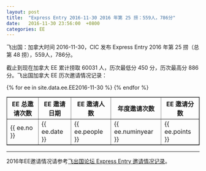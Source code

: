 ```yaml
---
layout: post
title:  "Express Entry 2016-11-30 2016 年第 25 捞：559人，786分"
date:   2016-11-30 23:56:00  +0800
categories: EE
---
```


飞出国：加拿大时间 2016-11-30，CIC 发布 Express Entry 2016 年第 25 捞（总第 48 捞），559人，786分。

截止到现在加拿大 EE 累计捞取 60031 人，历次最低分 450 分，历次最高分 886分。飞出国加拿大 EE 历次邀请情况记录：

<table border = "1" cellpadding="1" cellspacing="0">
  <tr>
    <th>EE 总邀请次数</th>
    <th>EE 邀请日期</th>
    <th>EE 邀请人数</th>
    <th>年度邀请次数</th>
    <th>EE 邀请分数</th>
  </tr>
{% for ee in site.data.ee.EE2016-11-30 %}
<tr>
<td> {{ ee.no }} </td>
<td> {{ ee.date }} </td>
<td> {{ ee.people }} </td>
<td> {{ ee.numinyear }} </td>
<td> {{ ee.points }} </td>
</tr>
{% endfor %}
</table>

------

2016年EE邀请情况请参考<a href="http://bbs.fcgvisa.com/t/2016-express-entry-ita-ee/9588" target="_blank">飞出国论坛 Express Entry 邀请情况记录</a>。